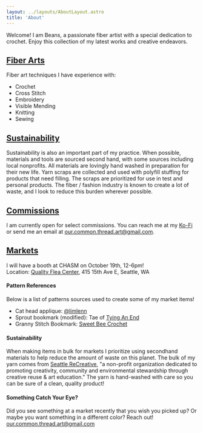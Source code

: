 ```yaml
---
layout: ../layouts/AboutLayout.astro
title: 'About'
---
```


Welcome! I am Beans, a passionate fiber artist with a special dedication
to crochet. Enjoy this collection of my latest works and creative endeavors.

## <u>Fiber Arts</u>

Fiber art techniques I have experience with:

- Crochet
- Cross Stitch
- Embroidery
- Visible Mending
- Knitting
- Sewing

## <u>Sustainability</u>

Sustainability is also an important part of my practice. When possible, materials and tools are sourced second hand, with some sources including local nonprofits. All materials are lovingly hand washed in preparation for their new life. Yarn scraps are collected and used with polyfill stuffing for products that need filling. The scraps are prioritized for use in test and personal products. The fiber / fashion industry is known to create a lot of waste, and I look to reduce this burden wherever possible.

## <u>Commissions</u>

I am currently open for select commissions. You can reach me at my <a href="https://ko-fi.com/ourcommonthread" target="_blank">Ko-Fi</a> or send me an email at our.common.thread.art@gmail.com.

## <u>Markets</u>

I will have a booth at CHASM on October 19th, 12-6pm! <br/>
Location: <a href="https://www.google.com/maps/place/Quality+Flea+Center/@47.622726,-122.3148778,17z/data=!3m1!4b1!4m6!3m5!1s0x5490158f5f9432a1:0x5bab91fb5d22fdc7!8m2!3d47.6227224!4d-122.3123029!16s%2Fg%2F11y7cd8swm?entry=ttu&g_ep=EgoyMDI0MDkxOC4xIKXMDSoASAFQAw%3D%3D" target="_blank">Quality Flea Center</a>, 415 15th Ave E, Seattle, WA

#### Pattern References

Below is a list of patterns sources used to create some of my market items!

- Cat head applique: <a target="_blank" href="https://www.instagram.com/limlenn">@limlenn</a>
- Sprout bookmark (modified): Tae of <a target="_blank" href="https://www.tyinganend.com">Tying An End</a>
- Granny Stitch Bookmark: <a target="_blank" href="https://sweetbeecrochet.com/granny-stitch-bookmark/">Sweet Bee Crochet</a>

#### Sustainability

When making items in bulk for markets I prioritize using secondhand materials to help reduce the amount of waste on this planet. The bulk of my yarn comes from <a target="_blank" href="https://www.seattlerecreative.org">Seattle ReCreative</a>, "a non-profit organization dedicated to promoting creativity, community and environmental stewardship through creative reuse & art education." The yarn is hand-washed with care so you can be sure of a clean, quality product!

#### Something Catch Your Eye?

Did you see something at a market recently that you wish you picked up? Or maybe you want something in a different color? Reach out! our.common.thread.art@gmail.com
